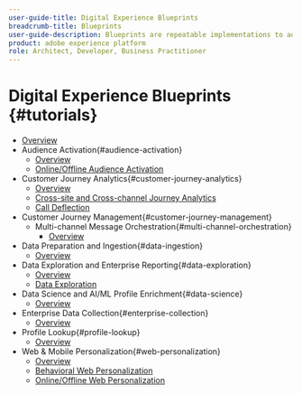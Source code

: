 ```yaml
---
user-guide-title: Digital Experience Blueprints
breadcrumb-title: Blueprints
user-guide-description: Blueprints are repeatable implementations to address established business problems and contain architecture diagrams, technical considerations, and relevant documentation links.
product: adobe experience platform
role: Architect, Developer, Business Practitioner
---
```

# Digital Experience Blueprints {#tutorials}

+ [Overview](/help/blueprints/overview.md)
+ Audience Activation{#audience-activation}
  + [Overview](/help/blueprints/audience-activation/overview.md)
  + [Online/Offline Audience Activation](/help/blueprints/audience-activation/online-offline.md)
+ Customer Journey Analytics{#customer-journey-analytics}
  + [Overview](/help/blueprints/customer-journey-analytics/overview.md)
  + [Cross-site and Cross-channel Journey Analytics](/help/blueprints/customer-journey-analytics/cross-site.md)
  + [Call Deflection](/help/blueprints/customer-journey-analytics/call-deflect.md)
+ Customer Journey Management{#customer-journey-management}
  + Multi-channel Message Orchestration{#multi-channel-orchestration}
    + [Overview](/help/blueprints/multi-channel-orchestration/overview.md)
+ Data Preparation and Ingestion{#data-ingestion}
  + [Overview](/help/blueprints/data-ingestion/overview.md)
+ Data Exploration and Enterprise Reporting{#data-exploration}
  + [Overview](/help/blueprints/data-exploration/overview.md)
  + [Data Exploration](/help/blueprints/data-exploration/data-explore.md)
+ Data Science and AI/ML Profile Enrichment{#data-science}
  + [Overview](/help/blueprints/data-science/overview.md)
+ Enterprise Data Collection{#enterprise-collection}
  + [Overview](/help/blueprints/enterprise-collection/overview.md)
+ Profile Lookup{#profile-lookup}
  + [Overview](/help/blueprints/profile-lookup/overview.md)
+ Web & Mobile Personalization{#web-personalization}
  + [Overview](/help/blueprints/web-personalization/overview.md)
  + [Behavioral Web Personalization](/help/blueprints/web-personalization/behavioral.md)
  + [Online/Offline Web Personalization](/help/blueprints/web-personalization/online-offline.md)

